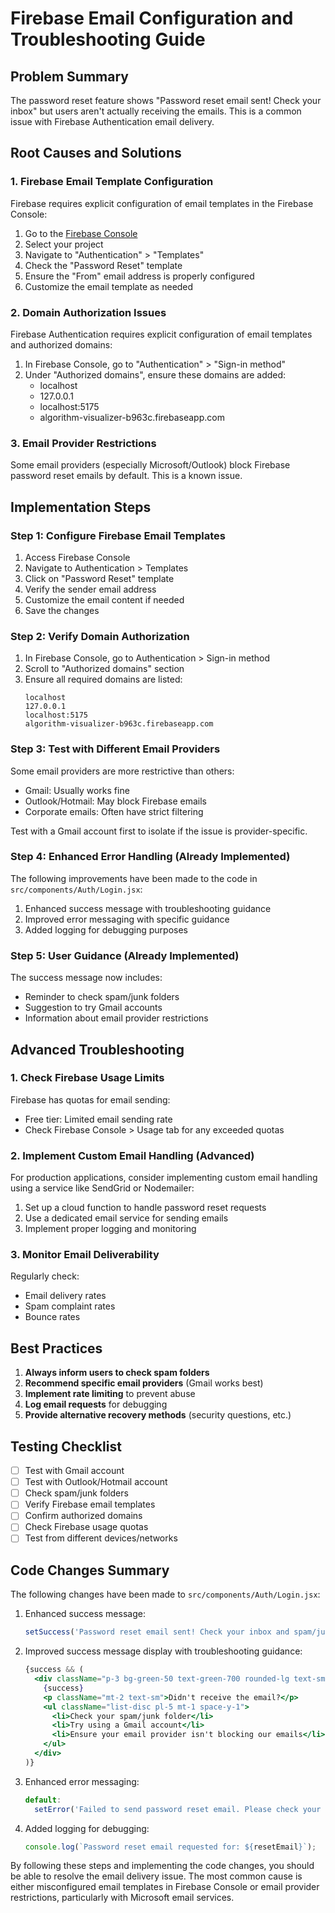 # Firebase Email Configuration and Troubleshooting Guide

## Problem Summary

The password reset feature shows "Password reset email sent! Check your inbox" but users aren't actually receiving the emails. This is a common issue with Firebase Authentication email delivery.

## Root Causes and Solutions

### 1. Firebase Email Template Configuration

Firebase requires explicit configuration of email templates in the Firebase Console:

1. Go to the [Firebase Console](https://console.firebase.google.com/)
2. Select your project
3. Navigate to "Authentication" > "Templates"
4. Check the "Password Reset" template
5. Ensure the "From" email address is properly configured
6. Customize the email template as needed

### 2. Domain Authorization Issues

Firebase Authentication requires explicit configuration of email templates and authorized domains:

1. In Firebase Console, go to "Authentication" > "Sign-in method"
2. Under "Authorized domains", ensure these domains are added:
   - localhost
   - 127.0.0.1
   - localhost:5175
   - algorithm-visualizer-b963c.firebaseapp.com

### 3. Email Provider Restrictions

Some email providers (especially Microsoft/Outlook) block Firebase password reset emails by default. This is a known issue.

## Implementation Steps

### Step 1: Configure Firebase Email Templates

1. Access Firebase Console
2. Navigate to Authentication > Templates
3. Click on "Password Reset" template
4. Verify the sender email address
5. Customize the email content if needed
6. Save the changes

### Step 2: Verify Domain Authorization

1. In Firebase Console, go to Authentication > Sign-in method
2. Scroll to "Authorized domains" section
3. Ensure all required domains are listed:
   ```
   localhost
   127.0.0.1
   localhost:5175
   algorithm-visualizer-b963c.firebaseapp.com
   ```

### Step 3: Test with Different Email Providers

Some email providers are more restrictive than others:
- Gmail: Usually works fine
- Outlook/Hotmail: May block Firebase emails
- Corporate emails: Often have strict filtering

Test with a Gmail account first to isolate if the issue is provider-specific.

### Step 4: Enhanced Error Handling (Already Implemented)

The following improvements have been made to the code in `src/components/Auth/Login.jsx`:

1. Enhanced success message with troubleshooting guidance
2. Improved error messaging with specific guidance
3. Added logging for debugging purposes

### Step 5: User Guidance (Already Implemented)

The success message now includes:
- Reminder to check spam/junk folders
- Suggestion to try Gmail accounts
- Information about email provider restrictions

## Advanced Troubleshooting

### 1. Check Firebase Usage Limits

Firebase has quotas for email sending:
- Free tier: Limited email sending rate
- Check Firebase Console > Usage tab for any exceeded quotas

### 2. Implement Custom Email Handling (Advanced)

For production applications, consider implementing custom email handling using a service like SendGrid or Nodemailer:

1. Set up a cloud function to handle password reset requests
2. Use a dedicated email service for sending emails
3. Implement proper logging and monitoring

### 3. Monitor Email Deliverability

Regularly check:
- Email delivery rates
- Spam complaint rates
- Bounce rates

## Best Practices

1. **Always inform users to check spam folders**
2. **Recommend specific email providers** (Gmail works best)
3. **Implement rate limiting** to prevent abuse
4. **Log email requests** for debugging
5. **Provide alternative recovery methods** (security questions, etc.)

## Testing Checklist

- [ ] Test with Gmail account
- [ ] Test with Outlook/Hotmail account
- [ ] Check spam/junk folders
- [ ] Verify Firebase email templates
- [ ] Confirm authorized domains
- [ ] Check Firebase usage quotas
- [ ] Test from different devices/networks

## Code Changes Summary

The following changes have been made to `src/components/Auth/Login.jsx`:

1. Enhanced success message:
   ```javascript
   setSuccess('Password reset email sent! Check your inbox and spam/junk folder.');
   ```

2. Improved success message display with troubleshooting guidance:
   ```jsx
   {success && (
     <div className="p-3 bg-green-50 text-green-700 rounded-lg text-sm">
       {success}
       <p className="mt-2 text-sm">Didn't receive the email?</p>
       <ul className="list-disc pl-5 mt-1 space-y-1">
         <li>Check your spam/junk folder</li>
         <li>Try using a Gmail account</li>
         <li>Ensure your email provider isn't blocking our emails</li>
       </ul>
     </div>
   )}
   ```

3. Enhanced error messaging:
   ```javascript
   default:
     setError('Failed to send password reset email. Please check your email address and try again. If the problem persists, try using a different email provider (Gmail recommended).');
   ```

4. Added logging for debugging:
   ```javascript
   console.log(`Password reset email requested for: ${resetEmail}`);
   ```

By following these steps and implementing the code changes, you should be able to resolve the email delivery issue. The most common cause is either misconfigured email templates in Firebase Console or email provider restrictions, particularly with Microsoft email services.